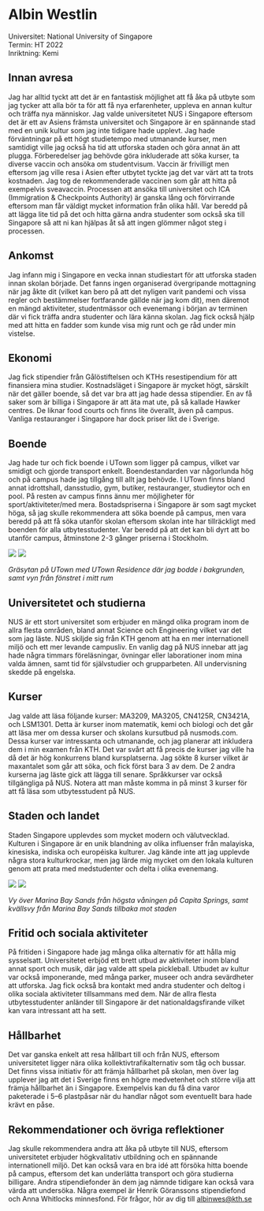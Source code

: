 # Albin Westlin

Universitet: National University of Singapore  
Termin: HT 2022  
Inriktning: Kemi

## Innan avresa

Jag har alltid tyckt att det är en fantastisk möjlighet att få åka på utbyte som jag tycker att alla bör ta för att få nya erfarenheter, uppleva en annan kultur och träffa nya människor. Jag valde universitetet NUS i Singapore eftersom det är ett av Asiens främsta universitet och Singapore är en spännande stad med en unik kultur som jag inte tidigare hade upplevt. Jag hade förväntningar på ett högt studietempo med utmanande kurser, men samtidigt ville jag också ha tid att utforska staden och göra annat än att plugga. Förberedelser jag behövde göra inkluderade att söka kurser, ta diverse vaccin och ansöka om studentvisum. Vaccin är frivilligt men eftersom jag ville resa i Asien efter utbytet tyckte jag det var värt att ta trots kostnaden. Jag tog de rekommenderade vaccinen som går att hitta på exempelvis sveavaccin. Processen att ansöka till universitet och ICA (Immigration & Checkpoints Authority) är ganska lång och förvirrande eftersom man får väldigt mycket information från olika håll. Var beredd på att lägga lite tid på det och hitta gärna andra studenter som också ska till Singapore så att ni kan hjälpas åt så att ingen glömmer något steg i processen.

## Ankomst

Jag infann mig i Singapore en vecka innan studiestart för att utforska staden innan skolan började. Det fanns ingen organiserad övergripande mottagning när jag åkte dit (vilket kan bero på att det nyligen varit pandemi och vissa regler och bestämmelser fortfarande gällde när jag kom dit), men däremot en mängd aktiviteter, studentmässor och evenemang i början av terminen där vi fick träffa andra studenter och lära känna skolan. Jag fick också hjälp med att hitta en fadder som kunde visa mig runt och ge råd under min vistelse.

## Ekonomi

Jag fick stipendier från Gålöstiftelsen och KTHs resestipendium för att finansiera mina studier. Kostnadsläget i Singapore är mycket högt, särskilt när det gäller boende, så det var bra att jag hade dessa stipendier. En av få saker som är billiga i Singapore är att äta mat ute, på så kallade Hawker centres. De liknar food courts och finns lite överallt, även på campus. Vanliga restauranger i Singapore har dock priser likt de i Sverige.

## Boende

Jag hade tur och fick boende i UTown som ligger på campus, vilket var smidigt och gjorde transport enkelt. Boendestandarden var någorlunda hög och på campus hade jag tillgång till allt jag behövde. I UTown finns bland annat idrottshall, dansstudio, gym, butiker, restauranger, studieytor och en pool. På resten av campus finns ännu mer möjligheter för sport/aktiviteter/med mera. Bostadspriserna i Singapore är som sagt mycket höga, så jag skulle rekommendera att söka boende på campus, men vara beredd på att få söka utanför skolan eftersom skolan inte har tillräckligt med boenden för alla utbytesstudenter. Var beredd på att det kan bli dyrt att bo utanför campus, åtminstone 2-3 gånger priserna i Stockholm.

<div class="rese-img-container">
    <img src="../../media/reseberattelser/albin-westlin-singapore-tornmedpool.jpg" class="rese-mid">
    <img src="../../media/reseberattelser/albin-westlin-singapore-marinabay.jpg" class="rese-mid">  
</div>

_Gräsytan på UTown med UTown Residence där jag bodde i bakgrunden, samt vyn från fönstret i mitt rum_

## Universitetet och studierna

NUS är ett stort universitet som erbjuder en mängd olika program inom de allra flesta områden, bland annat Science och Engineering vilket var det som jag läste. NUS skiljde sig från KTH genom att ha en mer internationell miljö och ett mer levande campusliv. En vanlig dag på NUS innebar att jag hade några timmars föreläsningar, övningar eller laborationer inom mina valda ämnen, samt tid för självstudier och grupparbeten. All undervisning skedde på engelska.

## Kurser

Jag valde att läsa följande kurser: MA3209, MA3205, CN4125R, CN3421A, och LSM1301. Detta är kurser inom matematik, kemi och biologi och det går att läsa mer om dessa kurser och skolans kursutbud på nusmods.com. Dessa kurser var intressanta och utmanande, och jag planerar att inkludera dem i min examen från KTH. Det var svårt att få precis de kurser jag ville ha då det är hög konkurrens bland kursplatserna. Jag sökte 8 kurser vilket är maxantalet som går att söka, och fick först bara 3 av dem. De 2 andra kurserna jag läste gick att lägga till senare. Språkkurser var också tillgängliga på NUS. Notera att man måste komma in på minst 3 kurser för att få läsa som utbytesstudent på NUS.

## Staden och landet

Staden Singapore upplevdes som mycket modern och välutvecklad. Kulturen i Singapore är en unik blandning av olika influenser från malayiska, kinesiska, indiska och européiska kulturer. Jag kände inte att jag upplevde några stora kulturkrockar, men jag lärde mig mycket om den lokala kulturen genom att prata med medstudenter och delta i olika evenemang.

<div class="rese-img-container">
    <img src="../../media/reseberattelser/albin-westlin-singapore-nus.jpg" class="rese-mid">
    <img src="../../media/reseberattelser/albin-westlin-singapore-vy.jpg" class="rese-mid">  
</div>

_Vy över Marina Bay Sands från högsta våningen på Capita Springs, samt kvällsvy från Marina Bay Sands tillbaka mot staden_

## Fritid och sociala aktiviteter

På fritiden i Singapore hade jag många olika alternativ för att hålla mig sysselsatt. Universitetet erbjöd ett brett utbud av aktiviteter inom bland annat sport och musik, där jag valde att spela pickleball. Utbudet av kultur var också imponerande, med många parker, museer och andra sevärdheter att utforska. Jag fick också bra kontakt med andra studenter och deltog i olika sociala aktiviteter tillsammans med dem. När de allra flesta utbytesstudenter anländer till Singapore är det nationaldagsfirande vilket kan vara intressant att ha sett.

## Hållbarhet

Det var ganska enkelt att resa hållbart till och från NUS, eftersom universitetet ligger nära olika kollektivtrafikalternativ som tåg och bussar. Det finns vissa initiativ för att främja hållbarhet på skolan, men över lag upplever jag att det i Sverige finns en högre medvetenhet och större vilja att främja hållbarhet än i Singapore. Exempelvis kan du få dina varor paketerade i 5–6 plastpåsar när du handlar något som eventuellt bara hade krävt en påse.

## Rekommendationer och övriga reflektioner

Jag skulle rekommendera andra att åka på utbyte till NUS, eftersom universitetet erbjuder högkvalitativ utbildning och en spännande internationell miljö. Det kan också vara en bra idé att försöka hitta boende på campus, eftersom det kan underlätta transport och göra studierna billigare. Andra stipendiefonder än dem jag nämnde tidigare kan också vara värda att undersöka. Några exempel är Henrik Göranssons stipendiefond och Anna Whitlocks minnesfond.
För frågor, hör av dig till [albinwes@kth.se](mailto:albinwes@kth.se)
